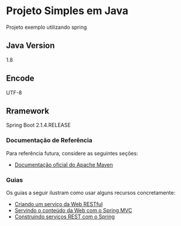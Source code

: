 # Projeto Simples em Java

Projeto exemplo utilizando spring

## Java Version

1.8

## Encode

UTF-8

## Rramework

Spring Boot 2.1.4.RELEASE

### Documentação de Referência
Para referência futura, considere as seguintes seções:

* [Documentação oficial do Apache Maven](https://maven.apache.org/guides/index.html)

### Guias
Os guias a seguir ilustram como usar alguns recursos concretamente:

* [Criando um serviço da Web RESTful](https://spring.io/guides/gs/rest-service/)
* [Servindo o conteúdo da Web com o Spring MVC](https://spring.io/guides/gs/serving-web-content/)
* [Construindo serviços REST com o Spring](https://spring.io/guides/tutorials/bookmarks/)